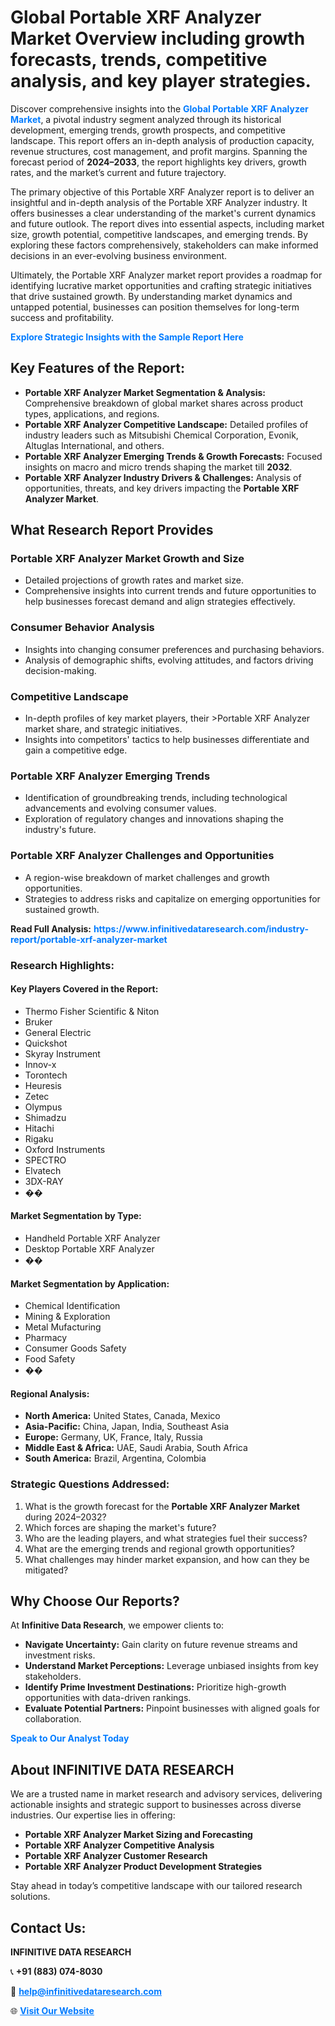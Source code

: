 <h1>Global Portable XRF Analyzer Market Overview including growth forecasts, trends, competitive analysis, and key player strategies.</h1>
<p>
Discover comprehensive insights into the 
<a href="https://www.infinitivedataresearch.com/industry-report/portable-xrf-analyzer-market" rel="dofollow" style="color: #007BFF; text-decoration: none;"><strong>Global Portable XRF Analyzer Market</strong></a>, a pivotal industry segment analyzed through its historical development, emerging trends, growth prospects, and competitive landscape. This report offers an in-depth analysis of production capacity, revenue structures, cost management, and profit margins. Spanning the forecast period of <strong>2024–2033</strong>, the report highlights key drivers, growth rates, and the market’s current and future trajectory.
</p>
<p>
The primary objective of this Portable XRF Analyzer report is to deliver an insightful and in-depth analysis of the Portable XRF Analyzer industry. It offers businesses a clear understanding of the market's current dynamics and future outlook. The report dives into essential aspects, including market size, growth potential, competitive landscapes, and emerging trends. By exploring these factors comprehensively, stakeholders can make informed decisions in an ever-evolving business environment.
</p>
<p>
Ultimately, the Portable XRF Analyzer market report provides a roadmap for identifying lucrative market opportunities and crafting strategic initiatives that drive sustained growth. By understanding market dynamics and untapped potential, businesses can position themselves for long-term success and profitability.
</p>
<p>
<a href="https://www.infinitivedataresearch.com/request-sample/reportId=109704" style="color: #007BFF; text-decoration: none;"><strong>Explore Strategic Insights with the Sample Report Here</strong></a>
</p>

<h2>Key Features of the Report:</h2>
<ul>
<li><strong>Portable XRF Analyzer Market Segmentation & Analysis:</strong> Comprehensive breakdown of global market shares across product types, applications, and regions.</li>
<li><strong>Portable XRF Analyzer Competitive Landscape:</strong> Detailed profiles of industry leaders such as Mitsubishi Chemical Corporation, Evonik, Altuglas International, and others.</li>
<li><strong>Portable XRF Analyzer Emerging Trends & Growth Forecasts:</strong> Focused insights on macro and micro trends shaping the market till <strong>2032</strong>.</li>
<li><strong>Portable XRF Analyzer Industry Drivers & Challenges:</strong> Analysis of opportunities, threats, and key drivers impacting the <strong>Portable XRF Analyzer Market</strong>.</li>
</ul>

<h2>What Research Report Provides</h2>
<h3>Portable XRF Analyzer Market Growth and Size</h3>
<ul>
<li>Detailed projections of growth rates and market size.</li>
<li>Comprehensive insights into current trends and future opportunities to help businesses forecast demand and align strategies effectively.</li>
</ul>

<h3>Consumer Behavior Analysis</h3>
<ul>
<li>Insights into changing consumer preferences and purchasing behaviors.</li>
<li>Analysis of demographic shifts, evolving attitudes, and factors driving decision-making.</li>
</ul>

<h3>Competitive Landscape</h3>
<ul>
<li>In-depth profiles of key market players, their >Portable XRF Analyzer market share, and strategic initiatives.</li>
<li>Insights into competitors' tactics to help businesses differentiate and gain a competitive edge.</li>
</ul>

<h3>Portable XRF Analyzer Emerging Trends</h3>
<ul>
<li>Identification of groundbreaking trends, including technological advancements and evolving consumer values.</li>
<li>Exploration of regulatory changes and innovations shaping the industry's future.</li>
</ul>

<h3>Portable XRF Analyzer Challenges and Opportunities</h3>
<ul>
<li>A region-wise breakdown of market challenges and growth opportunities.</li>
<li>Strategies to address risks and capitalize on emerging opportunities for sustained growth.</li>
</ul>
<p><strong>Read Full Analysis:</strong> <a href="https://www.infinitivedataresearch.com/industry-report/portable-xrf-analyzer-market" rel="dofollow" style="color: #007BFF; text-decoration: none;"><strong>https://www.infinitivedataresearch.com/industry-report/portable-xrf-analyzer-market</strong></a></p>
<h3>Research Highlights:</h3>
<h4>Key Players Covered in the Report:</h4>
<ul><li>Thermo Fisher Scientific &amp; Niton</li><li>Bruker</li><li>General Electric</li><li>Quickshot</li><li>Skyray Instrument</li><li>Innov-x</li><li>Torontech</li><li>Heuresis</li><li>Zetec</li><li>Olympus</li><li>Shimadzu</li><li>Hitachi</li><li>Rigaku</li><li>Oxford Instruments</li><li>SPECTRO</li><li>Elvatech</li><li>3DX-RAY</li><li>��</li></ul>
<h4>Market Segmentation by Type:</h4>
<ul><li>Handheld Portable XRF Analyzer</li><li>Desktop Portable XRF Analyzer</li><li>��</li></ul>
<h4>Market Segmentation by Application:</h4>
<ul><li>Chemical Identification</li><li>Mining &amp; Exploration</li><li>Metal Mufacturing</li><li>Pharmacy</li><li>Consumer Goods Safety</li><li>Food Safety</li><li>��</li></ul>

<h4>Regional Analysis:</h4>
<ul>
<li><strong>North America:</strong> United States, Canada, Mexico</li>
<li><strong>Asia-Pacific:</strong> China, Japan, India, Southeast Asia</li>
<li><strong>Europe:</strong> Germany, UK, France, Italy, Russia</li>
<li><strong>Middle East & Africa:</strong> UAE, Saudi Arabia, South Africa</li>
<li><strong>South America:</strong> Brazil, Argentina, Colombia</li>
</ul>

<h3>Strategic Questions Addressed:</h3>
<ol>
<li>What is the growth forecast for the <strong>Portable XRF Analyzer Market</strong> during 2024–2032?</li>
<li>Which forces are shaping the market's future?</li>
<li>Who are the leading players, and what strategies fuel their success?</li>
<li>What are the emerging trends and regional growth opportunities?</li>
<li>What challenges may hinder market expansion, and how can they be mitigated?</li>
</ol>

<h2>Why Choose Our Reports?</h2>
<p>At <strong>Infinitive Data Research</strong>, we empower clients to:</p>
<ul>
<li><strong>Navigate Uncertainty:</strong> Gain clarity on future revenue streams and investment risks.</li>
<li><strong>Understand Market Perceptions:</strong> Leverage unbiased insights from key stakeholders.</li>
<li><strong>Identify Prime Investment Destinations:</strong> Prioritize high-growth opportunities with data-driven rankings.</li>
<li><strong>Evaluate Potential Partners:</strong> Pinpoint businesses with aligned goals for collaboration.</li>
</ul>
<p><a href="https://www.infinitivedataresearch.com/industry-report/portable-xrf-analyzer-market" rel="dofollow" style="color: #007BFF; text-decoration: none;"><strong>Speak to Our Analyst Today</strong></a></p>

<h2>About INFINITIVE DATA RESEARCH</h2>
<p>We are a trusted name in market research and advisory services, delivering actionable insights and strategic support to businesses across diverse industries. Our expertise lies in offering:</p>
<ul>
<li><strong>Portable XRF Analyzer Market Sizing and Forecasting</strong></li>
<li><strong>Portable XRF Analyzer Competitive Analysis</strong></li>
<li><strong>Portable XRF Analyzer Customer Research</strong></li>
<li><strong>Portable XRF Analyzer Product Development Strategies</strong></li>
</ul>
<p>Stay ahead in today’s competitive landscape with our tailored research solutions.</p>

<h2>Contact Us:</h2>
<p><strong>INFINITIVE DATA RESEARCH</strong></p>
<p>📞 <strong>+91 (883) 074-8030</strong></p>
<p>📧 <strong><a href="mailto:help@infinitivedataresearch.com" style="color: #007BFF;">help@infinitivedataresearch.com</a></strong></p>
<p>🌐 <strong><a href="https://www.infinitivedataresearch.com" rel="dofollow" style="color: #007BFF;">Visit Our Website</a></strong></p>